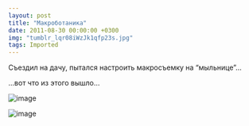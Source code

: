 ```yaml
---
layout: post
title: "Макроботаника"
date: 2011-08-30 00:00:00 +0300
img: "tumblr_lqr08iWzJk1qfp23s.jpg"
tags: Imported
---
```


Съездил на дачу, пытался настроить макросъемку на “мыльнице”…

…вот что из этого вышло…

![image](/blog/assets/img/tumblr_lqr08iWzJk1qfp23s.jpg)

![image](/blog/assets/img/tumblr_lqr0cuIs4k1qfp23s.jpg)